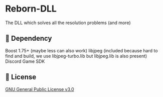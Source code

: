 # Reborn-DLL
The DLL which solves all the resolution problems (and more)

## 🧾 Dependency
Boost 1.75+ (maybe less can also work)
libjpeg (included because hard to find and build, we use libjpeg-turbo.lib but libjpeg.lib is also present)
Discord Game SDK

## 📖 License
[GNU General Public License v3.0](https://github.com/EE-modders/Empire-Earth-Launcher/blob/main/LICENSE)
